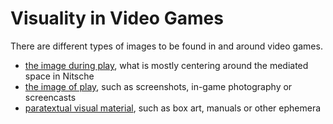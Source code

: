 # Visuality in Video Games
There are different types of images to be found in and around video games.

- [the image during play](notes/The%20Game%20FAVR.md), what is mostly centering around the mediated space in Nitsche
- [the image of play](literature/mauchInGamePhotographieBildwirklichkeit2017.md), such as screenshots, in-game photography or screencasts
- [paratextual visual material](literature/fernandez-varaIntroductionGameAnalysis2019.md), such as box art, manuals or other ephemera
